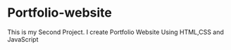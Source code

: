 # Portfolio-website
This is my Second Project. I create Portfolio Website Using HTML,CSS and JavaScript 
